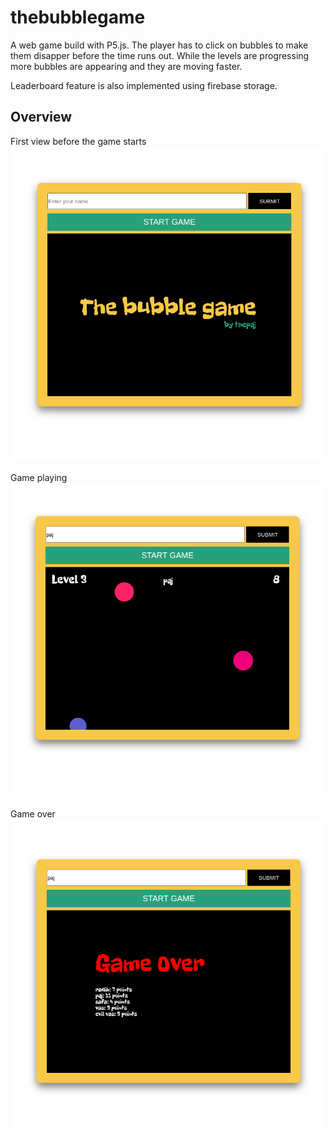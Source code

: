 # thebubblegame

A web game build with P5.js.
The player has to click on bubbles to make them disapper before the time
runs out. While the levels are progressing more bubbles are appearing
and they are moving faster.

Leaderboard feature is also implemented using firebase storage.

## Overview

First view before the game starts
![Alt text](screenshots/startpage.png)

Game playing
![Alt text](screenshots/playing.png)

Game over
![Alt text](screenshots/gameover.png)
